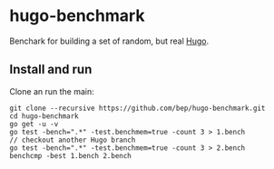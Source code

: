 # hugo-benchmark

Benchark for building a set of random, but real [Hugo](https://github.com/spf13/hugo). 

## Install and run

Clone an run the main:

```
git clone --recursive https://github.com/bep/hugo-benchmark.git
cd hugo-benchmark
go get -u -v
go test -bench=".*" -test.benchmem=true -count 3 > 1.bench
// checkout another Hugo branch
go test -bench=".*" -test.benchmem=true -count 3 > 2.bench
benchcmp -best 1.bench 2.bench
```


